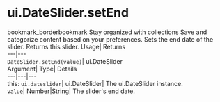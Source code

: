  
#  ui.DateSlider.setEnd
bookmark_borderbookmark Stay organized with collections  Save and categorize content based on your preferences. 
Sets the end date of the slider. 
Returns this slider.
Usage| Returns  
---|---  
`DateSlider.setEnd(value)`| ui.DateSlider  
Argument| Type| Details  
---|---|---  
this: `ui.dateslider`| ui.DateSlider| The ui.DateSlider instance.  
`value`| Number|String| The slider's end date.  
